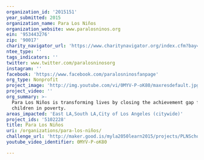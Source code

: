 ```yaml
---
organization_id: '2015151'
year_submitted: 2015
organization_name: Para Los Niños
organization_website: www.paralosninos.org
ein: '953443276'
zip: '90017'
charity_navigator_url: 'https://www.charitynavigator.org/index.cfm?bay=search.profile&ein=953443276'
ntee_type: ''
tags_indicators: ''
twitter: www.twitter.com/paralosninosorg
instagram: ''
facebook: 'https://www.facebook.com/paralosninosfanpage'
org_type: Nonprofit
project_image: 'http://img.youtube.com/vi/0MYV-P-oK80/maxresdefault.jpg'
project_video: ''
org_summary: >-
  Para Los Niños is transforming lives by closing the achievement gap for
  children in poverty.
areas_impacted: 'East LA,South LA,City of Los Angeles (citywide)'
project_ids: '5102228'
title: Para Los Niños
uri: /organizations/para-los-niños/
challenge_url: 'http://maker.good.is/myla2050learn2015/projects/PLNSchools.html'
youtube_video_identifier: 0MYV-P-oK80

---
```

